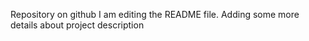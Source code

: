 Repository on github
I am editing the README file. Adding some more details about project description
